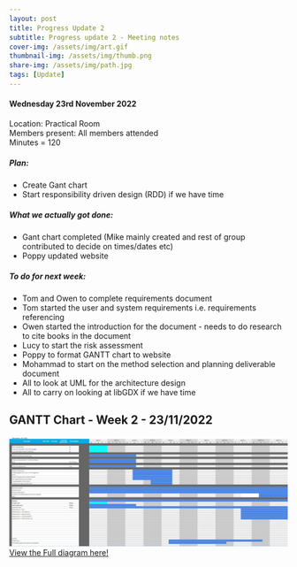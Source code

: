 ```yaml
---
layout: post
title: Progress Update 2
subtitle: Progress update 2 - Meeting notes
cover-img: /assets/img/art.gif
thumbnail-img: /assets/img/thumb.png
share-img: /assets/img/path.jpg
tags: [Update]
---
```

<h4>Wednesday 23rd November 2022</h4> 
<p>Location: Practical Room<br>
Members present: All members attended <br>
Minutes = 120</p>
<h5>Plan:</h5>
<ul>
  <li>Create Gant chart</li>
  <li>Start responsibility driven design (RDD) if we have time</li>
</ul>
<h5>What we actually got done:</h5>
<ul>
  <li>Gant chart completed (Mike mainly created and rest of group contributed to decide on times/dates etc)</li>
  <li>Poppy updated website</li>
</ul>
<h5>To do for next week:</h5>
<ul>
  <li>Tom and Owen to complete requirements document</li>
    <li>Tom started the user and system requirements i.e. requirements referencing</li>
    <li>Owen started the introduction for the document - needs to do research to cite books in the document</li>
    <li>Lucy to start the risk assessment</li>
    <li>Poppy to format GANTT chart to website</li>
    <li>Mohammad to start on the method selection and planning deliverable document</li>
    <li>All to look at UML for the architecture design</li>
    <li>All to carry on looking at libGDX if we have time</li>
</ul>
<h2>GANTT Chart - Week 2 - 23/11/2022</h2>
<img src="/assets/img/gant-week2.jpg" alt="Week 2 - GANTT chart">
<a href="https://github.com/decassociation/decassociation.github.io/blob/master/assets/img/gant-week2.jpg">View the Full diagram here!</a>


